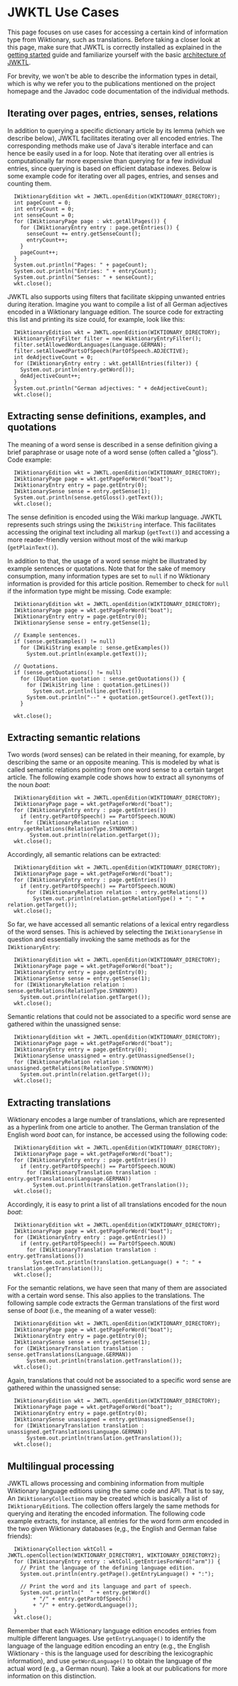 # JWKTL Use Cases #

This page focuses on use cases for accessing a certain kind of information type from Wiktionary, such as translations. Before taking a closer look at this page, make sure that JWKTL is correctly installed as explained in the [getting started](GettingStarted.md) guide and familiarize yourself with the basic [architecture of JWKTL](JWKTLArchitecture.md).

For brevity, we won't be able to describe the information types in detail, which is why we refer you to the publications mentioned on the project homepage and the Javadoc code documentation of the individual methods.

## Iterating over pages, entries, senses, relations ##

In addition to querying a specific dictionary article by its lemma (which we describe below), JWKTL facilitates iterating over all encoded entries. The corresponding methods make use of Java's iterable interface and can hence be easily used in a for loop. Note that iterating over all entries is computationally far more expensive than querying for a few individual entries, since querying is based on efficient database indexes. Below is some example code for iterating over all pages, entries, and senses and counting them.

```
  IWiktionaryEdition wkt = JWKTL.openEdition(WIKTIONARY_DIRECTORY);
  int pageCount = 0;
  int entryCount = 0;
  int senseCount = 0;
  for (IWiktionaryPage page : wkt.getAllPages()) {
    for (IWiktionaryEntry entry : page.getEntries()) {
      senseCount += entry.getSenseCount();
      entryCount++;
    }
    pageCount++;
  }
  System.out.println("Pages: " + pageCount);
  System.out.println("Entries: " + entryCount);
  System.out.println("Senses: " + senseCount);
  wkt.close();
```

JWKTL also supports using filters that facilitate skipping unwanted entries during iteration. Imagine you want to compile a list of all German adjectives encoded in a Wiktionary language edition. The source code for extracting this list and printing its size could, for example, look like this:

```
  IWiktionaryEdition wkt = JWKTL.openEdition(WIKTIONARY_DIRECTORY);
  WiktionaryEntryFilter filter = new WiktionaryEntryFilter();
  filter.setAllowedWordLanguages(Language.GERMAN);
  filter.setAllowedPartsOfSpeech(PartOfSpeech.ADJECTIVE);
  int deAdjectiveCount = 0;
  for (IWiktionaryEntry entry : wkt.getAllEntries(filter)) {
    System.out.println(entry.getWord());
    deAdjectiveCount++;
  }
  System.out.println("German adjectives: " + deAdjectiveCount);
  wkt.close();
```


## Extracting sense definitions, examples, and quotations ##

The meaning of a word sense is described in a sense definition giving a brief paraphrase or usage note of a word sense (often called a "gloss"). Code example:

```
  IWiktionaryEdition wkt = JWKTL.openEdition(WIKTIONARY_DIRECTORY);
  IWiktionaryPage page = wkt.getPageForWord("boat");
  IWiktionaryEntry entry = page.getEntry(0);
  IWiktionarySense sense = entry.getSense(1);
  System.out.println(sense.getGloss().getText());
  wkt.close();
```

The sense definition is encoded using the Wiki markup language. JWKTL represents such strings using the `IWikiString` interface. This facilitates accessing the original text including all markup (`getText()`) and accessing a more reader-friendly version without most of the wiki markup (`getPlainText()`).

In addition to that, the usage of a word sense might be illustrated by example sentences or quotations. Note that for the sake of memory consumption, many information types are set to `null` if no Wiktionary information is provided for this article position. Remember to check for `null` if the information type might be missing. Code example:


```
  IWiktionaryEdition wkt = JWKTL.openEdition(WIKTIONARY_DIRECTORY);
  IWiktionaryPage page = wkt.getPageForWord("boat");
  IWiktionaryEntry entry = page.getEntry(0);
  IWiktionarySense sense = entry.getSense(1);

  // Example sentences.
  if (sense.getExamples() != null)
    for (IWikiString example : sense.getExamples())
      System.out.println(example.getText());

  // Quotations.
  if (sense.getQuotations() != null)
    for (IQuotation quotation : sense.getQuotations()) {
      for (IWikiString line : quotation.getLines())
        System.out.println(line.getText());
      System.out.println("--" + quotation.getSource().getText());
    }

  wkt.close();
```


## Extracting semantic relations ##

Two words (word senses) can be related in their meaning, for example, by describing the same or an opposite meaning. This is modeled by what is called semantic relations pointing from one word sense to a certain target article. The following example code shows how to extract all synonyms of the noun _boat_:

```
  IWiktionaryEdition wkt = JWKTL.openEdition(WIKTIONARY_DIRECTORY);
  IWiktionaryPage page = wkt.getPageForWord("boat");
  for (IWiktionaryEntry entry : page.getEntries())
    if (entry.getPartOfSpeech() == PartOfSpeech.NOUN)
     for (IWiktionaryRelation relation : entry.getRelations(RelationType.SYNONYM))
       System.out.println(relation.getTarget());
  wkt.close();
```

Accordingly, all semantic relations can be extracted:

```
  IWiktionaryEdition wkt = JWKTL.openEdition(WIKTIONARY_DIRECTORY);
  IWiktionaryPage page = wkt.getPageForWord("boat");
  for (IWiktionaryEntry entry : page.getEntries())
    if (entry.getPartOfSpeech() == PartOfSpeech.NOUN)
      for (IWiktionaryRelation relation : entry.getRelations())
        System.out.println(relation.getRelationType() + ": " + relation.getTarget());
  wkt.close();
```

So far, we have accessed all semantic relations of a lexical entry regardless of the word senses. This is achieved by selecting the `IWiktionarySense` in question and essentially invoking the same methods as for the `IWiktionaryEntry`:

```
  IWiktionaryEdition wkt = JWKTL.openEdition(WIKTIONARY_DIRECTORY);
  IWiktionaryPage page = wkt.getPageForWord("boat");
  IWiktionaryEntry entry = page.getEntry(0);
  IWiktionarySense sense = entry.getSense(1);
  for (IWiktionaryRelation relation : sense.getRelations(RelationType.SYNONYM))
    System.out.println(relation.getTarget());
  wkt.close();
```

Semantic relations that could not be associated to a specific word sense are gathered within the unassigned sense:

```
  IWiktionaryEdition wkt = JWKTL.openEdition(WIKTIONARY_DIRECTORY);
  IWiktionaryPage page = wkt.getPageForWord("boat");
  IWiktionaryEntry entry = page.getEntry(0);
  IWiktionarySense unassigned = entry.getUnassignedSense();
  for (IWiktionaryRelation relation : unassigned.getRelations(RelationType.SYNONYM))
    System.out.println(relation.getTarget());
  wkt.close();
```



## Extracting translations ##

Wiktionary encodes a large number of translations, which are represented as a hyperlink from one article to another. The German translation of the English word _boat_ can, for instance, be accessed using the following code:

```
  IWiktionaryEdition wkt = JWKTL.openEdition(WIKTIONARY_DIRECTORY);
  IWiktionaryPage page = wkt.getPageForWord("boat");
  for (IWiktionaryEntry entry : page.getEntries())
    if (entry.getPartOfSpeech() == PartOfSpeech.NOUN)
      for (IWiktionaryTranslation translation : entry.getTranslations(Language.GERMAN))
        System.out.println(translation.getTranslation());
  wkt.close();
```

Accordingly, it is easy to print a list of all translations encoded for the noun _boat_:

```
  IWiktionaryEdition wkt = JWKTL.openEdition(WIKTIONARY_DIRECTORY);
  IWiktionaryPage page = wkt.getPageForWord("boat");
  for (IWiktionaryEntry entry : page.getEntries())
    if (entry.getPartOfSpeech() == PartOfSpeech.NOUN)
      for (IWiktionaryTranslation translation : entry.getTranslations())
        System.out.println(translation.getLanguage() + ": " + translation.getTranslation());
  wkt.close();
```

For the semantic relations, we have seen that many of them are associated with a certain word sense. This also applies to the translations. The following sample code extracts the German translations of the first word sense of _boat_ (i.e., the meaning of a water vessel):

```
  IWiktionaryEdition wkt = JWKTL.openEdition(WIKTIONARY_DIRECTORY);
  IWiktionaryPage page = wkt.getPageForWord("boat");
  IWiktionaryEntry entry = page.getEntry(0);
  IWiktionarySense sense = entry.getSense(1);
  for (IWiktionaryTranslation translation : sense.getTranslations(Language.GERMAN))
      System.out.println(translation.getTranslation());
  wkt.close();
```

Again, translations that could not be associated to a specific word sense are gathered within the unassigned sense:

```
  IWiktionaryEdition wkt = JWKTL.openEdition(WIKTIONARY_DIRECTORY);
  IWiktionaryPage page = wkt.getPageForWord("boat");
  IWiktionaryEntry entry = page.getEntry(0);
  IWiktionarySense unassigned = entry.getUnassignedSense();
  for (IWiktionaryTranslation translation : unassigned.getTranslations(Language.GERMAN))
      System.out.println(translation.getTranslation());
  wkt.close();
```


## Multilingual processing ##

JWKTL allows processing and combining information from multiple Wiktionary language editions using the same code and API. That is to say, An `IWiktionaryCollection` may be created which is basically a list of `IWiktionaryEdition`s. The collection offers largely the same methods for querying and iterating the encoded information. The following code example extracts, for instance, all entries for the word form <i>arm</i> encoded in the two given Wiktionary databases (e,g., the English and German false friends):

```
  IWiktionaryCollection wktColl = JWKTL.openCollection(WIKTIONARY_DIRECTORY1, WIKTIONARY_DIRECTORY2);
  for (IWiktionaryEntry entry : wktColl.getEntriesForWord("arm")) {
    // Print the language of the defining language edition.
    System.out.println(entry.getPage().getEntryLanguage() + ":");

    // Print the word and its language and part of speech.
    System.out.println("  " + entry.getWord() 
        + "/" + entry.getPartOfSpeech() 
        + "/" + entry.getWordLanguage());
  }
  wkt.close();
```

Remember that each Wiktionary language edition encodes entries from multiple different languages. Use `getEntryLanguage()` to identify the language of the language edition encoding an entry (e.g., the English Wiktionary - this is the language used for describing the lexicographic information), and use `getWordLanguage()` to obtain the language of the actual word (e.g., a German noun). Take a look at our publications for more information on this distinction.